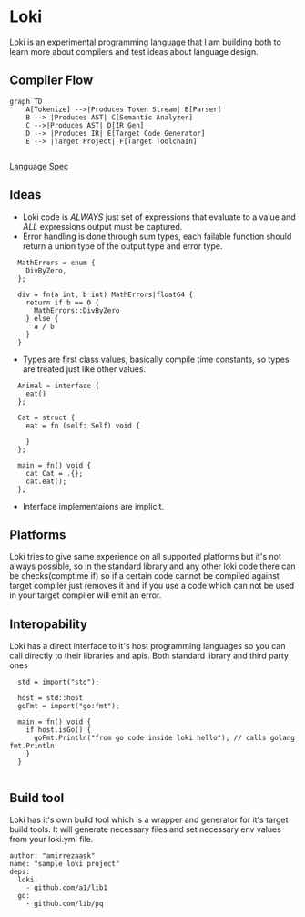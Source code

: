 # Loki
Loki is an experimental programming language that I am building both to learn more about compilers and test ideas about language design. 

## Compiler Flow
```mermaid
graph TD
    A[Tokenize] -->|Produces Token Stream| B[Parser]
    B --> |Produces AST| C[Semantic Analyzer]
    C -->|Produces AST| D[IR Gen]
    D --> |Produces IR| E[Target Code Generator]
    E --> |Target Project| F[Target Toolchain]
                    
```

[Language Spec](https://github.com/amirrezaask/loki/tree/master/spec.md)
## Ideas
- Loki code is *ALWAYS* just set of expressions that evaluate to a value and *ALL* expressions output must be captured.
- Error handling is done through sum types, each failable function should return a union type of the output type and error type.
```
  MathErrors = enum {
    DivByZero,
  };

  div = fn(a int, b int) MathErrors|float64 {
    return if b == 0 {
      MathErrors::DivByZero
    } else {
      a / b
    }
  }
```
- Types are first class values, basically compile time constants, so types are treated just like other values.
```
  Animal = interface {
    eat()
  };
  
  Cat = struct {
    eat = fn (self: Self) void {
      
    }
  };
  
  main = fn() void {
    cat Cat = .{};
    cat.eat();
  };
```

- Interface implementaions are implicit.

## Platforms
Loki tries to give same experience on all supported platforms but it's not always possible, so in the standard library and any other loki code there 
can be checks(comptime if) so if a certain code cannot be compiled against target compiler just removes it and if you use a code which can not be used
in your target compiler will emit an error.


## Interopability
Loki has a direct interface to it's host programming languages so you can call directly to their libraries and apis. Both standard library and third party ones
```
  std = import("std");

  host = std::host
  goFmt = import("go:fmt");
  
  main = fn() void {
    if host.isGo() {
      goFmt.Println("from go code inside loki hello"); // calls golang fmt.Println
    } 
  }
  
```

## Build tool 
Loki has it's own build tool which is a wrapper and generator for it's target build tools. It will generate necessary files and set necessary env values
from your loki.yml file.
```
author: "amirrezaask"
name: "sample loki project"
deps:
  loki:
    - github.com/a1/lib1
  go:
    - github.com/lib/pq
```
